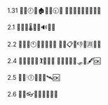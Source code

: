 1.31
📑🚙🕗👲🏚🕺🐑🕤🆗
📑🚚🐎🤡💦🏉🚶🐴🆗

2.1
💭🚜📖🌡📎🌃🔊🥎🆗

2.2
💭🚚🐏🕚🐾🔔🤬🤬🆗
📑🚙📋👒👎🐤🈷🥁🆗

2.4
💭🚛🐛👣📞🏌🌽🤛🆗
📑🚜💏🌴🐚🛷🐐🖋🆗

2.5
💭🚜🕯🕕👒🕌👙🛰🆗

2.6
📑🚝👓👡💖🥎👙🌲🆗